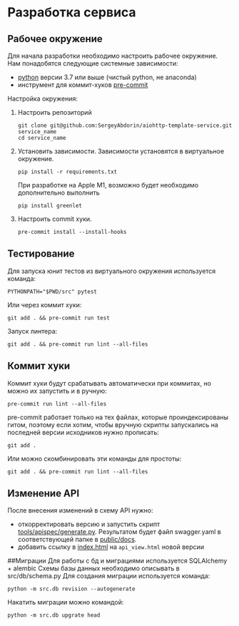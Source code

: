 # Разработка сервиса

## Рабочее окружение
Для начала разработки необходимо настроить рабочее окружение. Нам понадобятся следующие системные зависимости: 
- [python](https://www.python.org/downloads/) версии 3.7 или выше (чистый python, не anaconda)
- инструмент для коммит-хуков [pre-commit](https://pre-commit.com/)

Настройка окружения:
1. Настроить репозиторий
    ```shell script
    git clone git@github.com:SergeyAbdorin/aiohttp-template-service.git service_name
    cd service_name
    ```
2. Установить зависимости. Зависимости установятся в виртуальное окружение.
    ```shell script
    pip install -r requirements.txt
    ```
   При разработке на Apple M1, возможно будет необходимо дополнительно выполнить
    ```shell script
    pip install greenlet
    ```


3. Настроить commit хуки.
    ```shell script
    pre-commit install --install-hooks
    ```

## Тестирование
Для запуска юнит тестов из виртуального окружения используется команда:
```shell script
PYTHONPATH="$PWD/src" pytest
```
Или через коммит хуки:
```shell script
git add . && pre-commit run test
```

Запуск линтера:
```shell script
git add . && pre-commit run lint --all-files
```

## Коммит хуки
Коммит хуки будут срабатывать автоматически при коммитах, но можно их запустить и в ручную:
```shell script
pre-commit run lint --all-files
```
pre-commit работает только на тех файлах, которые проиндексированы гитом, поэтому если хотим, чтобы вручную скрипты запускались на последней версии исходников нужно прописать:
```shell script
git add .
```
Или можно скомбинировать эти команды для простоты:
```shell script
git add . && pre-commit run lint --all-files
```

## Изменение API

После внесения изменений в схему API нужно:
- откорректировать версию и запустить скрипт [tools/apispec/generate.py](tools/apispec/generate.py).
    Результатом будет файл swagger.yaml в соответствующей папке в [public/docs](./public/docs).
- добавить ссылку в [index.html](./public/index.html) на `api_view.html` новой версии

##Миграции
Для работы с бд и миграциями используется SQLAlchemy + alembic
Схемы базы данных необходимо описывать в src/db/schema.py
Для создания миграции используется команда:
```shell
python -m src.db revision --autogenerate
```
Накатить миграции можно командой:
```shell
python -m src.db upgrate head
```